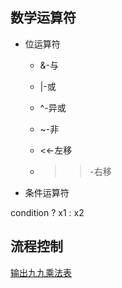 ## 数学运算符  

* 位运算符    
    
    * &-与    
    
    * |-或   
    
    * ^-异或    
    
    * ~-非   
    
    * <<-左移   
    
    * >>-右移    
    
* 条件运算符     

condition ? x1 : x2        

## 流程控制    

[输出九九乘法表](./ProcessControl.java)   


    

